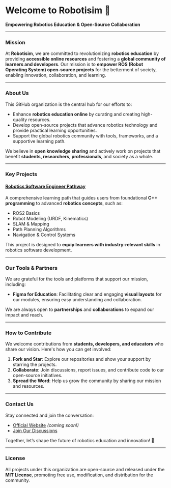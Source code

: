 # Welcome to Robotisim 🚀

**Empowering Robotics Education & Open-Source Collaboration**

---

### **Mission**
At **Robotisim**, we are committed to revolutionizing **robotics education** by providing **accessible online resources** and fostering a **global community of learners and developers**. Our mission is to **empower ROS (Robot Operating System) open-source projects** for the betterment of society, enabling innovation, collaboration, and learning.

---

### **About Us**
This GitHub organization is the central hub for our efforts to:
- Enhance **robotics education online** by curating and creating high-quality resources.
- Develop open-source projects that advance robotics technology and provide practical learning opportunities.
- Support the global robotics community with tools, frameworks, and a supportive learning path.

We believe in **open knowledge sharing** and actively work on projects that benefit **students, researchers, professionals**, and society as a whole.

---

### **Key Projects**
#### [Robotics Software Engineer Pathway](https://github.com/Robotisim/robotics_software_engineer)
A comprehensive learning path that guides users from foundational **C++ programming** to advanced **robotics concepts**, such as:
- ROS2 Basics
- Robot Modeling (URDF, Kinematics)
- SLAM & Mapping
- Path Planning Algorithms
- Navigation & Control Systems

This project is designed to **equip learners with industry-relevant skills** in robotics software development.

---

### **Our Tools & Partners**
We are grateful for the tools and platforms that support our mission, including:
- **Figma for Education**: Facilitating clear and engaging **visual layouts** for our modules, ensuring easy understanding and collaboration.

We are always open to **partnerships** and **collaborations** to expand our impact and reach.

---

### **How to Contribute**
We welcome contributions from **students, developers, and educators** who share our vision. Here's how you can get involved:
1. **Fork and Star**: Explore our repositories and show your support by starring the projects.
2. **Collaborate**: Join discussions, report issues, and contribute code to our open-source initiatives.
3. **Spread the Word**: Help us grow the community by sharing our mission and resources.

---

### **Contact Us**
Stay connected and join the conversation:
- [Official Website](https://robotisim.com) *(coming soon!)*
- [Join Our Discussions](https://github.com/orgs/Robotisim/discussions)

Together, let’s shape the future of robotics education and innovation! 🌟

---

### **License**
All projects under this organization are open-source and released under the **MIT License**, promoting free use, modification, and distribution for the community.
